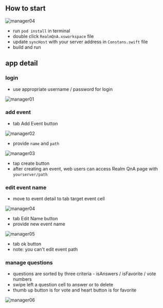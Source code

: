 ## How to start

![manager04](http://images.contentful.com/emmiduwd41v7/5dYA1OxsRiA2MUOumy2w0/6d142311c3d252ada4297a4509f03144/manager04.PNG) 

* run `pod install` in terminal
* double click `RealmQnA.xsworkspace` file
* update `syncHost` with your server address in `Constans.swift` file
* build and run

## app detail

### login
* use appropriate username / password for login

![manager01](https://images.contentful.com/emmiduwd41v7/2oOirjSwQUuuAGI2sQEwIQ/1de2a89bc61dc1257c6a9f272fb7008a/login.gif)

### add event
* tab Add Event button

![manager02](http://images.contentful.com/emmiduwd41v7/5UeKro8WCAa0QqgqsSOO8/efe8281496e7c2d9407db57af13b7ead/manager02.PNG)

* provide `name` and `path`

![manager03](http://images.contentful.com/emmiduwd41v7/3zl9JiREusEgy6GWmES0Ik/372cad86602270ebe5118aaa15e13bf8/manager03.PNG)

* tap create button
* after creating an event, web users can access Realm QnA page with `yourserver/path`

### edit event name
* move to event detail to tab target event cell

![manager04](http://images.contentful.com/emmiduwd41v7/5dYA1OxsRiA2MUOumy2w0/6d142311c3d252ada4297a4509f03144/manager04.PNG)

* tab Edit Name button
* provide new event name

![manager05](http://images.contentful.com/emmiduwd41v7/2T3AjghgL64kOgKMQCekWG/004c9164fe32dde703a81a8b5f678722/manager05.PNG)

* tab ok button
* note: you can't edit event path

### manage questions
* questions are sorted by three criteria - isAnswers / isFavorite / vote numbers
* swipe left a question cell to answer or to delete
* thumb up button is for vote and heart button is for favorite

![manager06](http://images.contentful.com/emmiduwd41v7/2uxWKdSItCW8KSCCoAuq0a/22813c4b8a365b2a78544ff70d699456/manager06.PNG)
